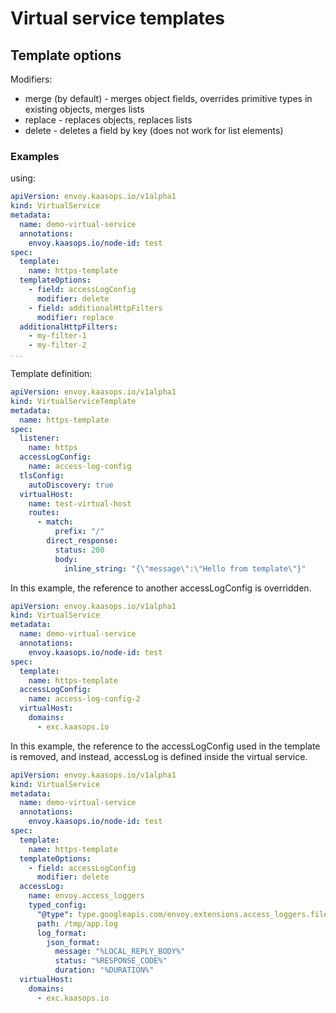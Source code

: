 # Virtual service templates


## Template options

Modifiers:
- merge (by default) - merges object fields, overrides primitive types in existing objects, merges lists
- replace - replaces objects, replaces lists
- delete - deletes a field by key (does not work for list elements)


### Examples

using:
```yaml
apiVersion: envoy.kaasops.io/v1alpha1
kind: VirtualService
metadata:
  name: demo-virtual-service
  annotations:
    envoy.kaasops.io/node-id: test
spec:
  template:
    name: https-template
  templateOptions:
    - field: accessLogConfig
      modifier: delete
    - field: additionalHttpFilters
      modifier: replace
  additionalHttpFilters:
    - my-filter-1
    - my-filter-2
...
```

Template definition:

```yaml
apiVersion: envoy.kaasops.io/v1alpha1
kind: VirtualServiceTemplate
metadata:
  name: https-template
spec:
  listener:
    name: https
  accessLogConfig:
    name: access-log-config
  tlsConfig:
    autoDiscovery: true
  virtualHost:
    name: test-virtual-host
    routes:
      - match:
          prefix: "/"
        direct_response:
          status: 200
          body:
            inline_string: "{\"message\":\"Hello from template\"}"
```

In this example, the reference to another accessLogConfig is overridden.

```yaml
apiVersion: envoy.kaasops.io/v1alpha1
kind: VirtualService
metadata:
  name: demo-virtual-service
  annotations:
    envoy.kaasops.io/node-id: test
spec:
  template:
    name: https-template
  accessLogConfig:
    name: access-log-config-2
  virtualHost:
    domains:
      - exc.kaasops.io
```

In this example, the reference to the accessLogConfig used in the template is removed, and instead, accessLog is defined
inside the virtual service.

```yaml
apiVersion: envoy.kaasops.io/v1alpha1
kind: VirtualService
metadata:
  name: demo-virtual-service
  annotations:
    envoy.kaasops.io/node-id: test
spec:
  template:
    name: https-template
  templateOptions:
    - field: accessLogConfig
      modifier: delete
  accessLog:
    name: envoy.access_loggers
    typed_config:
      "@type": type.googleapis.com/envoy.extensions.access_loggers.file.v3.FileAccessLog
      path: /tmp/app.log
      log_format:
        json_format:
          message: "%LOCAL_REPLY_BODY%"
          status: "%RESPONSE_CODE%"
          duration: "%DURATION%"
  virtualHost:
    domains:
      - exc.kaasops.io
```


